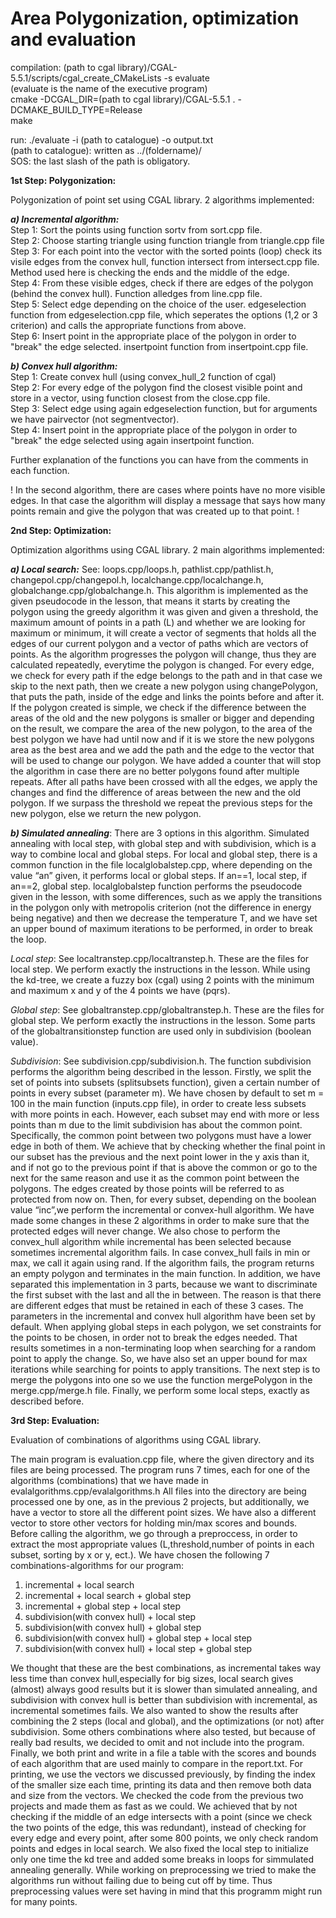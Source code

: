 # Area Polygonization, optimization and evaluation

compilation: (path to cgal library)/CGAL-5.5.1/scripts/cgal_create_CMakeLists -s evaluate \
        	(evaluate is the name of the executive program)\
        	cmake -DCGAL_DIR=(path to cgal library)/CGAL-5.5.1 . -DCMAKE_BUILD_TYPE=Release \
        	make

run:    	./evaluate -i (path to catalogue) -o output.txt \
			(path to catalogue): written as ../(foldername)/ \
			SOS: the last slash of the path is obligatory.

**1st Step: Polygonization:**

Polygonization of point set using CGAL library. 2 algorithms implemented:

***a) Incremental algorithm:*** \
Step 1: Sort the points using function sortv from sort.cpp file. \
Step 2: Choose starting triangle using function triangle from triangle.cpp file\
Step 3: For each point into the vector with the sorted points (loop)
        check its visile edges from the convex hull, function intersect from intersect.cpp file.
        Method used here is checking the ends and the middle of the edge. \
Step 4: From these visible edges, check if there are edges of the polygon (behind the convex hull). Function alledges from line.cpp file.\
Step 5: Select edge depending on the choice of the user. edgeselection function from edgeselection.cpp file, which seperates 
the options (1,2 or 3 criterion) and calls the appropriate functions from above.\
Step 6: Insert point in the appropriate place of the polygon in order to "break" the edge selected. insertpoint function from insertpoint.cpp file.

***b) Convex hull algorithm:***\
Step 1: Create convex hull (using convex_hull_2 function of cgal)\
Step 2: For every edge of the polygon find the closest visible point and store in a vector, using function closest from the close.cpp file.\
Step 3: Select edge using again edgeselection function, but for arguments we have pairvector (not segmentvector).\
Step 4: Insert point in the appropriate place of the polygon in order to "break" the edge selected using again insertpoint function.

Further explanation of the functions you can have from the comments in each function.

! In the second algorithm, there are cases where points have no more visible edges.
In that case the algorithm will display a message that says how many points remain
and give the polygon that was created up to that point. !


**2nd Step: Optimization:**

Optimization algorithms using CGAL library. 2 main algorithms implemented:

***a) Local search:***
See: loops.cpp/loops.h, pathlist.cpp/pathlist.h, changepol.cpp/changepol.h, localchange.cpp/localchange.h, globalchange.cpp/globalchange.h.
This algorithm is implemented as the given pseudocode in the lesson, that means it starts by creating the polygon using the greedy algorithm it was given and given a threshold, 
the maximum amount of points in a path (L) and whether we are looking for maximum or minimum, it will create a vector of segments that holds all the edges of our current polygon 
and a vector of paths which are vectors of points. As the algorithm progresses the polygon will change, thus they are calculated repeatedly, everytime the polygon is changed. 
For every edge, we check for every path if  the edge belongs to the path and in that case we skip to the next path, then we create a new polygon  using changePolygon, that puts the path, 
inside of the edge and links the points before and after it. If the polygon created is simple, we check if the difference between the areas of the old and the new polygons is smaller or 
bigger and depending on the result, we compare the area of the new polygon, to the area of the best polygon we have had until now and if it is we store the new polygons area as the best area and 
we add the path and the edge to the vector that will be used to change our polygon. We have added a counter that will stop the algorithm in case there are no better polygons 
found after multiple repeats. After all paths have been crossed with all the edges, we apply the changes and find the difference of areas between the new and the old polygon. 
If we surpass the threshold we repeat the previous steps for the new polygon, else we return the new polygon.



***b) Simulated annealing***: 
There are 3 options in this algorithm. Simulated annealing with local step, with global step and with subdivision, which is a way to combine local and global steps.
For local and global step, there is a common function in the file localglobalstep.cpp, where depending on the value “an” given, it performs local or global steps. 
If an==1, local step, if an==2, global step. localglobalstep function performs the pseudocode given in the lesson, with some differences, 
such as we apply the transitions in the polygon only with metropolis criterion (not the difference in energy being negative) 
and then we decrease the temperature T, and we have set an upper bound of maximum iterations to be performed, in order to break the loop.

*_Local step_*: See localtranstep.cpp/localtranstep.h. These are the files for local step. We perform exactly the instructions in the lesson. While using the kd-tree, 
we create a fuzzy box (cgal) using 2 points with the minimum and maximum x and y of the 4 points we have (pqrs).

*_Global step_*: See globaltranstep.cpp/globaltranstep.h. These are the files for global step. We perform exactly the instructions in the lesson. 
Some parts of the globaltransitionstep function are used only in subdivision (boolean value).

*_Subdivision_*: See subdivision.cpp/subdivision.h. The function subdivision performs the algorithm being described in the lesson. 
Firstly, we split the set of points into subsets (splitsubsets function), given a certain number of points in every subset (parameter m). 
We have chosen by default to set m = 100 in the main function (inputs.cpp file), in order to create less subsets with more points in each. 
However, each subset may end with more or less points than m due to the limit subdivision has about the common point. 
Specifically, the common point between two polygons must have a lower edge in both of them.
We achieve that by checking whether the final point in our subset has the previous and the next point lower in the y axis than it, 
and if not go to the previous point if that is above the common or go to the next for the same reason and use it as the common point between the polygons. 
The edges created by those points will be referred to as protected from now on.
Then, for every subset, depending on the boolean value “inc”,we perform the incremental or convex-hull algorithm. 
We have made some changes in these 2 algorithms in order to make sure that the protected edges will never change. 
We also chose to perform the convex_hull algorithm while incremental has been selected because sometimes incremental algorithm fails.
In case convex_hull fails in min or max, we call it again using rand. If the algorithm fails, the program returns an empty polygon and terminates in the main function. 
In addition, we have separated this implementation in 3 parts, because we want to discriminate the first subset with the last and all the in between. 
The reason is that there are different edges that must be retained in each of these 3 cases. 
The parameters in the incremental and convex hull algorithm have been set by default.
When applying global steps in each polygon, we set constraints for the points to be chosen, in order not to break the edges needed. 
That results sometimes in a non-terminating loop when searching for a random point to apply the change. 
So, we have also set an upper bound for max iterations while searching for points to apply transitions. 
The next step is to merge the polygons into one so we use the function mergePolygon in the merge.cpp/merge.h file. 
Finally, we perform some local steps, exactly as described before.


**3rd Step: Evaluation:**

Evaluation of combinations of algorithms using CGAL library. 

The main program is evaluation.cpp file, where the given directory and its files are being processed.
The program runs 7 times, each for one of the algorithms (combinations) that we have made in evalalgorithms.cpp/evalalgorithms.h
All files into the directory are being processed one by one, as in the previous 2 projects, but additionally, we have a vector to 
store all the different point sizes. We have also a different vector to store other vectors for holding min/max scores and bounds.
Before calling the algorithm, we go through a preproccess, in order to extract the most appropriate values (L,threshold,number
of points in each subset, sorting by x or y, ect.). We have chosen the following 7 combinations-algorithms for our program:

1) incremental + local search
2) incremental + local search + global step
3) incremental + global step + local step
4) subdivision(with convex hull) + local step
5) subdivision(with convex hull) + global step
6) subdivision(with convex hull) + global step + local step
7) subdivision(with convex hull) + local step + global step

We thought that these are the best combinations, as incremental takes way less time than convex hull,especially for big sizes,
local search gives (almost) always good results but it is slower than simulated annealing, and subdivision with convex hull is better
than subdivision with incremental, as incremental sometimes fails. We also wanted to show the results after combining the 2 steps (local and
global), and the optimizations (or not) after subdivision. Some others combinations where also tested, but because of really bad results,
we decided to omit and not include into the program.
Finally, we both print and write in a file a table with the scores and bounds of each algorithm that are used mainly to compare in the report.txt. For printing,
we use the vectors we discussed previously, by finding the index of the smaller size each time, printing its data and then remove both 
data and size from the vectors.
We checked the code from the previous two projects and made them as fast as we could. We achieved that by not checking if the middle of an edge intersects
with a point (since we check the two points of the edge, this was redundant), instead of checking for every edge and every point, after some 800 points, we only
check random points and edges in local search. We also fixed the local step to initialize only one time the kd tree and added some breaks in loops for simmulated 
annealing generally.
While working on preprocessing we tried to make the algorithms run without failing due to being cut off by time. Thus preprocessing values were set having in
mind that this programm might run for many points.
